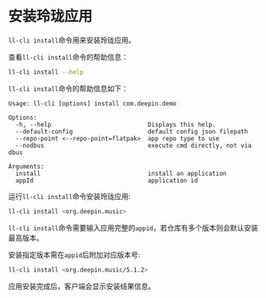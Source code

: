 # 安装玲珑应用

`ll-cli install`命令用来安装玲珑应用。

查看`ll-cli install`命令的帮助信息：

```bash
ll-cli install --help
```

`ll-cli install`命令的帮助信息如下：

```text
Usage: ll-cli [options] install com.deepin.demo

Options:
  -h, --help                           Displays this help.
  --default-config                     default config json filepath
  --repo-point <--repo-point=flatpak>  app repo type to use
  --nodbus                             execute cmd directly, not via dbus

Arguments:
  install                              install an application
  appId                                application id
```

运行`ll-cli install`命令安装玲珑应用:

```bash
ll-cli install <org.deepin.music>
```

`ll-cli install`命令需要输入应用完整的`appid`，若仓库有多个版本则会默认安装最高版本。

安装指定版本需在`appid`后附加对应版本号:

```bash
ll-cli install <org.deepin.music/5.1.2>
```

应用安装完成后，客户端会显示安装结果信息。
